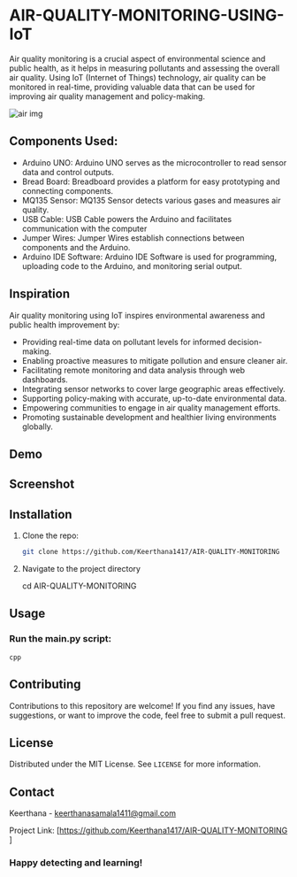 # AIR-QUALITY-MONITORING-USING-IoT
Air quality monitoring is a crucial aspect of environmental science and public health, as it helps in measuring pollutants and assessing the overall air quality. Using IoT (Internet of Things) technology, air quality can be monitored in real-time, providing valuable data that can be used for improving air quality management and policy-making.

![air img](https://github.com/user-attachments/assets/dc087ebe-87cf-4693-b9c5-783bf75edc3f)

## Components Used:
- Arduino UNO:
  Arduino UNO serves as the microcontroller to read sensor data and control outputs.
- Bread Board:
  Breadboard provides a platform for easy prototyping and connecting components.
- MQ135 Sensor:
  MQ135 Sensor detects various gases and measures air quality.
- USB Cable:
  USB Cable powers the Arduino and facilitates communication with the computer
- Jumper Wires:
  Jumper Wires establish connections between components and the Arduino.
- Arduino IDE Software:
  Arduino IDE Software is used for programming, uploading code to the Arduino, and monitoring serial output.
  
## Inspiration
Air quality monitoring using IoT inspires environmental awareness and public health improvement by:

- Providing real-time data on pollutant levels for informed decision-making.
- Enabling proactive measures to mitigate pollution and ensure cleaner air.
- Facilitating remote monitoring and data analysis through web dashboards.
- Integrating sensor networks to cover large geographic areas effectively.
- Supporting policy-making with accurate, up-to-date environmental data.
- Empowering communities to engage in air quality management efforts.
- Promoting sustainable development and healthier living environments globally.

## Demo 

## Screenshot
 
## Installation

1. Clone the repo:
   ```sh
   git clone https://github.com/Keerthana1417/AIR-QUALITY-MONITORING 
2. Navigate to the project directory
   
   cd  AIR-QUALITY-MONITORING 

## Usage

### Run the main.py script:
   
    cpp 

   

## Contributing

Contributions to this repository are welcome! If you find any issues, have suggestions, or want to improve the code, feel free to submit a pull request.

## License

Distributed under the MIT License. See `LICENSE` for more information.

## Contact

Keerthana - [keerthanasamala1411@gmail.com](mailto:your.email@example.com)

Project Link: [https://github.com/Keerthana1417/AIR-QUALITY-MONITORING
]  

### Happy detecting and learning!
